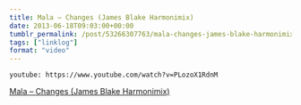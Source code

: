 ```yaml
---
title: Mala – Changes (James Blake Harmonimix)
date: 2013-06-18T09:03:00+00:00
tumblr_permalink: /post/53266307763/mala-changes-james-blake-harmonimix
tags: ["linklog"]
format: "video"
---
```


`youtube: https://www.youtube.com/watch?v=PLozoX1RdnM`

[Mala &#8211; Changes (James Blake Harmonimix)][1]

[1]: https://www.youtube.com/watch?v=PLozoX1RdnM
